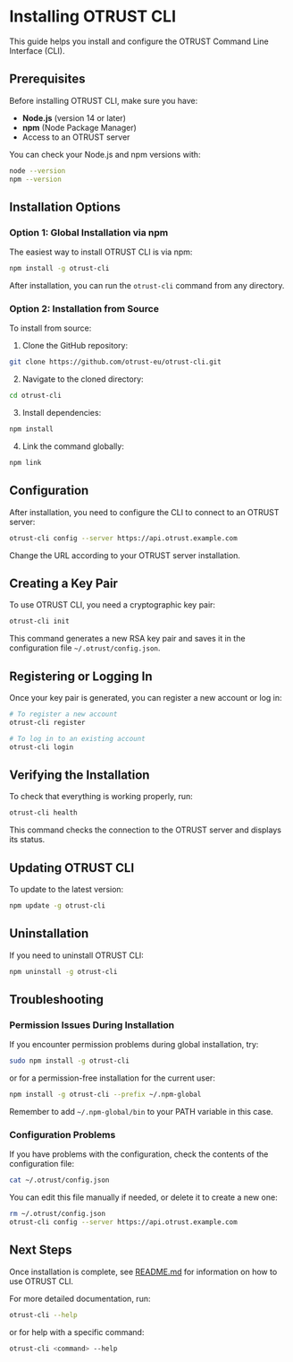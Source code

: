 # Installing OTRUST CLI

This guide helps you install and configure the OTRUST Command Line Interface (CLI).

## Prerequisites

Before installing OTRUST CLI, make sure you have:

- **Node.js** (version 14 or later)
- **npm** (Node Package Manager)
- Access to an OTRUST server

You can check your Node.js and npm versions with:

```bash
node --version
npm --version
```

## Installation Options

### Option 1: Global Installation via npm

The easiest way to install OTRUST CLI is via npm:

```bash
npm install -g otrust-cli
```

After installation, you can run the `otrust-cli` command from any directory.

### Option 2: Installation from Source

To install from source:

1. Clone the GitHub repository:

```bash
git clone https://github.com/otrust-eu/otrust-cli.git
```

2. Navigate to the cloned directory:

```bash
cd otrust-cli
```

3. Install dependencies:

```bash
npm install
```

4. Link the command globally:

```bash
npm link
```

## Configuration

After installation, you need to configure the CLI to connect to an OTRUST server:

```bash
otrust-cli config --server https://api.otrust.example.com
```

Change the URL according to your OTRUST server installation.

## Creating a Key Pair

To use OTRUST CLI, you need a cryptographic key pair:

```bash
otrust-cli init
```

This command generates a new RSA key pair and saves it in the configuration file `~/.otrust/config.json`.

## Registering or Logging In

Once your key pair is generated, you can register a new account or log in:

```bash
# To register a new account
otrust-cli register

# To log in to an existing account
otrust-cli login
```

## Verifying the Installation

To check that everything is working properly, run:

```bash
otrust-cli health
```

This command checks the connection to the OTRUST server and displays its status.

## Updating OTRUST CLI

To update to the latest version:

```bash
npm update -g otrust-cli
```

## Uninstallation

If you need to uninstall OTRUST CLI:

```bash
npm uninstall -g otrust-cli
```

## Troubleshooting

### Permission Issues During Installation

If you encounter permission problems during global installation, try:

```bash
sudo npm install -g otrust-cli
```

or for a permission-free installation for the current user:

```bash
npm install -g otrust-cli --prefix ~/.npm-global
```

Remember to add `~/.npm-global/bin` to your PATH variable in this case.

### Configuration Problems

If you have problems with the configuration, check the contents of the configuration file:

```bash
cat ~/.otrust/config.json
```

You can edit this file manually if needed, or delete it to create a new one:

```bash
rm ~/.otrust/config.json
otrust-cli config --server https://api.otrust.example.com
```

## Next Steps

Once installation is complete, see [README.md](README.md) for information on how to use OTRUST CLI.

For more detailed documentation, run:

```bash
otrust-cli --help
```

or for help with a specific command:

```bash
otrust-cli <command> --help
```
